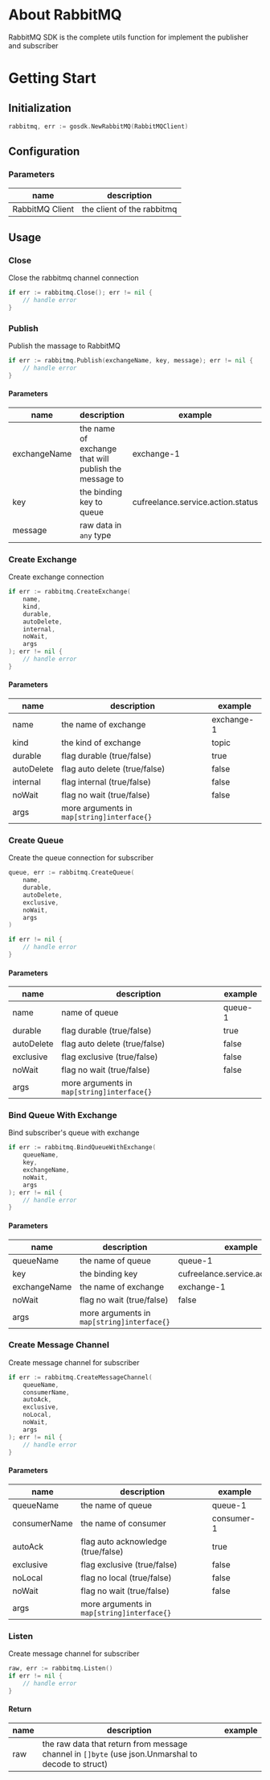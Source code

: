 # About RabbitMQ
RabbitMQ SDK is the complete utils function for implement the publisher and subscriber

# Getting Start

## Initialization

```go
rabbitmq, err := gosdk.NewRabbitMQ(RabbitMQClient)
```

## Configuration
### Parameters

| name            | description                  |
|-----------------|------------------------------|
| RabbitMQ Client | the client  of the rabbitmq  |

## Usage

### Close
Close the rabbitmq channel connection

```go
if err := rabbitmq.Close(); err != nil {
    // handle error
}
```

### Publish
Publish the massage to RabbitMQ

```go
if err := rabbitmq.Publish(exchangeName, key, message); err != nil {
    // handle error
}
```

#### Parameters
| name         | description                                           | example                           |
|--------------|-------------------------------------------------------|-----------------------------------|
| exchangeName | the name of exchange that will publish the message to | exchange-1                        |
| key          | the binding key to queue                              | cufreelance.service.action.status |
| message      | raw data in `any` type                                |                                   |

### Create Exchange
Create exchange connection

```go
if err := rabbitmq.CreateExchange(
	name, 
	kind, 
	durable, 
	autoDelete, 
	internal, 
	noWait, 
	args
); err != nil {
    // handle error
}
```

#### Parameters
| name       | description                                | example    |
|------------|--------------------------------------------|------------|
| name       | the name of exchange                       | exchange-1 |
| kind       | the kind of exchange                       | topic      |
| durable    | flag durable (true/false)                  | true       |
| autoDelete | flag auto delete (true/false)              | false      |
| internal   | flag internal (true/false)                 | false      |
| noWait     | flag no wait (true/false)                  | false      |
| args       | more arguments in `map[string]interface{}` |            |


### Create Queue
Create the queue connection for subscriber
```go
queue, err := rabbitmq.CreateQueue(
	name, 
	durable, 
	autoDelete, 
	exclusive, 
	noWait, 
	args
)

if err != nil {
    // handle error
}
```

#### Parameters
| name       | description                                | example |
|------------|--------------------------------------------|---------|
| name       | name of queue                              | queue-1 |
| durable    | flag durable (true/false)                  | true    |
| autoDelete | flag auto delete (true/false)              | false   |
| exclusive  | flag exclusive (true/false)                | false   |
| noWait     | flag no wait (true/false)                  | false   |
| args       | more arguments in `map[string]interface{}` |         |


### Bind Queue With Exchange
Bind subscriber's queue with exchange

```go
if err := rabbitmq.BindQueueWithExchange(
	queueName, 
	key, 
	exchangeName, 
	noWait, 
	args
); err != nil {
    // handle error
}
```

#### Parameters
| name         | description                                | example                           |
|--------------|--------------------------------------------|-----------------------------------|
| queueName    | the name of queue                          | queue-1                           |
| key          | the binding key                            | cufreelance.service.action.status |
| exchangeName | the name of exchange                       | exchange-1                        |
| noWait       | flag no wait (true/false)                  | false                             |
| args         | more arguments in `map[string]interface{}` |                                   |


### Create Message Channel
Create message channel for subscriber

```go
if err := rabbitmq.CreateMessageChannel(
	queueName, 
	consumerName,
	autoAck,
    exclusive, 
    noLocal, 
	noWait, 
	args
); err != nil {
    // handle error
}
```

#### Parameters
| name         | description                                | example    |
|--------------|--------------------------------------------|------------|
| queueName    | the name of queue                          | queue-1    |
| consumerName | the name of consumer                       | consumer-1 |
| autoAck      | flag auto acknowledge (true/false)         | true       |
| exclusive    | flag exclusive (true/false)                | false      |
| noLocal      | flag no local (true/false)                 | false      |
| noWait       | flag no wait (true/false)                  | false      |
| args         | more arguments in `map[string]interface{}` |            |

### Listen
Create message channel for subscriber

```go
raw, err := rabbitmq.Listen()
if err != nil {
    // handle error
}
```

#### Return

| name      | description                                                                                        | example |
|-----------|----------------------------------------------------------------------------------------------------|---------|
| raw       | the raw data that return from message channel in `[]byte` (use json.Unmarshal to decode to struct) |         |

